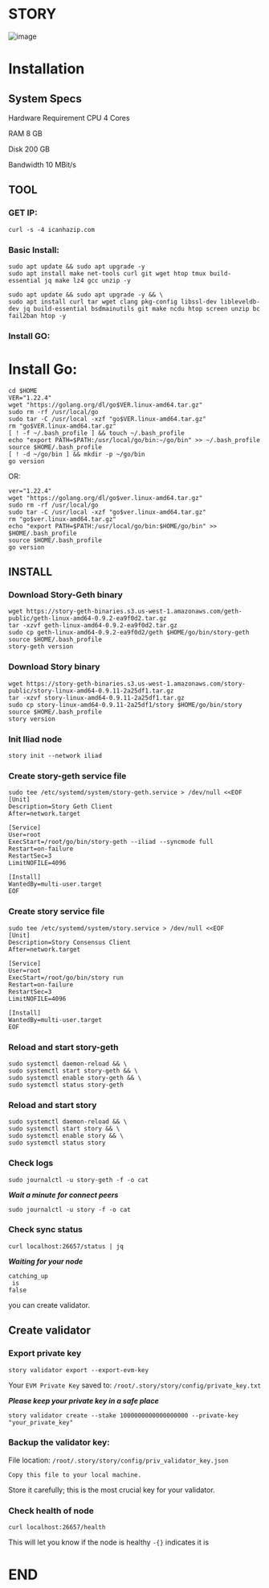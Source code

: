 
# STORY

![image](https://github.com/user-attachments/assets/f6614e54-4bcb-4477-b8e8-6d9483185d73)


# Installation

## System Specs

Hardware	Requirement
CPU 4 Cores

RAM 8 GB

Disk 200 GB

Bandwidth 10 MBit/s

## TOOL

### GET IP:

```
curl -s -4 icanhazip.com
```

### Basic Install:
```
sudo apt update && sudo apt upgrade -y
sudo apt install make net-tools curl git wget htop tmux build-essential jq make lz4 gcc unzip -y
```

```
sudo apt update && sudo apt upgrade -y && \
sudo apt install curl tar wget clang pkg-config libssl-dev libleveldb-dev jq build-essential bsdmainutils git make ncdu htop screen unzip bc fail2ban htop -y
```

### Install GO:

# Install Go:
```
cd $HOME
VER="1.22.4"
wget "https://golang.org/dl/go$VER.linux-amd64.tar.gz"
sudo rm -rf /usr/local/go
sudo tar -C /usr/local -xzf "go$VER.linux-amd64.tar.gz"
rm "go$VER.linux-amd64.tar.gz"
[ ! -f ~/.bash_profile ] && touch ~/.bash_profile
echo "export PATH=$PATH:/usr/local/go/bin:~/go/bin" >> ~/.bash_profile
source $HOME/.bash_profile
[ ! -d ~/go/bin ] && mkdir -p ~/go/bin
go version
```


OR:

```
ver="1.22.4"
wget "https://golang.org/dl/go$ver.linux-amd64.tar.gz"
sudo rm -rf /usr/local/go
sudo tar -C /usr/local -xzf "go$ver.linux-amd64.tar.gz"
rm "go$ver.linux-amd64.tar.gz"
echo "export PATH=$PATH:/usr/local/go/bin:$HOME/go/bin" >> $HOME/.bash_profile
source $HOME/.bash_profile
go version
```

## INSTALL

### Download Story-Geth binary

```
wget https://story-geth-binaries.s3.us-west-1.amazonaws.com/geth-public/geth-linux-amd64-0.9.2-ea9f0d2.tar.gz
tar -xzvf geth-linux-amd64-0.9.2-ea9f0d2.tar.gz
sudo cp geth-linux-amd64-0.9.2-ea9f0d2/geth $HOME/go/bin/story-geth
source $HOME/.bash_profile
story-geth version
```

### Download Story binary
```
wget https://story-geth-binaries.s3.us-west-1.amazonaws.com/story-public/story-linux-amd64-0.9.11-2a25df1.tar.gz
tar -xzvf story-linux-amd64-0.9.11-2a25df1.tar.gz
sudo cp story-linux-amd64-0.9.11-2a25df1/story $HOME/go/bin/story
source $HOME/.bash_profile
story version
```


### Init Iliad node
```
story init --network iliad
```

### Create story-geth service file
```
sudo tee /etc/systemd/system/story-geth.service > /dev/null <<EOF
[Unit]
Description=Story Geth Client
After=network.target

[Service]
User=root
ExecStart=/root/go/bin/story-geth --iliad --syncmode full
Restart=on-failure
RestartSec=3
LimitNOFILE=4096

[Install]
WantedBy=multi-user.target
EOF
```


### Create story service file
```
sudo tee /etc/systemd/system/story.service > /dev/null <<EOF
[Unit]
Description=Story Consensus Client
After=network.target

[Service]
User=root
ExecStart=/root/go/bin/story run
Restart=on-failure
RestartSec=3
LimitNOFILE=4096

[Install]
WantedBy=multi-user.target
EOF
```

### Reload and start story-geth
```
sudo systemctl daemon-reload && \
sudo systemctl start story-geth && \
sudo systemctl enable story-geth && \
sudo systemctl status story-geth
```


### Reload and start story
```
sudo systemctl daemon-reload && \
sudo systemctl start story && \
sudo systemctl enable story && \
sudo systemctl status story
```


### Check logs
```
sudo journalctl -u story-geth -f -o cat
```

_**Wait a minute for connect peers**_


```
sudo journalctl -u story -f -o cat
```


### Check sync status
```
curl localhost:26657/status | jq
```


_**Waiting for your node**_

```
catching_up
 is 
false
```

you can create validator.

## Create validator

### Export private key

```
story validator export --export-evm-key
```


Your `EVM Private Key` saved to: `/root/.story/story/config/private_key.txt`

_**Please keep your private key in a safe place**_

```
story validator create --stake 1000000000000000000 --private-key "your_private_key"
```


### Backup the validator key:

File location: 
`/root/.story/story/config/priv_validator_key.json`

`Copy this file to your local machine.`

Store it carefully; this is the most crucial key for your validator.

### Check health of node
```
curl localhost:26657/health
```

This will let you know if the node is healthy `-{}` indicates it is

# END
